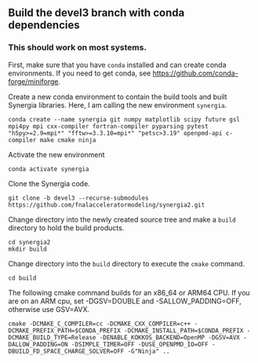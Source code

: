 ## Build the devel3 branch with conda dependencies

### This should work on most systems.

First, make sure that you have `conda` installed and can create
conda environments.
If you need to get conda, see https://github.com/conda-forge/miniforge.

Create a new conda environment to contain the build tools and built Synergia
libraries. Here, I am calling the new environment `synergia`.

```
conda create --name synergia git numpy matplotlib scipy future gsl mpi4py mpi cxx-compiler fortran-compiler pyparsing pytest  "h5py>=2.9=mpi*" "fftw>=3.3.10=mpi*" "petsc>3.19" openpmd-api c-compiler make cmake ninja
```

Activate the new environment

```
conda activate synergia
```

Clone the Synergia code.

```
git clone -b devel3 --recurse-submodules https://github.com/fnalacceleratormodeling/synergia2.git
```

Change directory into the newly created source tree and make a `build` directory
to hold the build products.

```
cd synergia2
mkdir build
```

Change directory into the `build` directory to execute the `cmake` command.

```
cd build
```

The following cmake command builds for an x86_64 or ARM64 CPU. If you are
on an ARM cpu, set -DGSV=DOUBLE and -SALLOW_PADDING=OFF, otherwise use GSV=AVX.

```
cmake -DCMAKE_C_COMPILER=cc -DCMAKE_CXX_COMPILER=c++ -DCMAKE_PREFIX_PATH=$CONDA_PREFIX -DCMAKE_INSTALL_PATH=$CONDA_PREFIX -DCMAKE_BUILD_TYPE=Release -DENABLE_KOKKOS_BACKEND=OpenMP -DGSV=AVX -DALLOW_PADDING=ON -DSIMPLE_TIMER=OFF -DUSE_OPENPMD_IO=OFF -DBUILD_FD_SPACE_CHARGE_SOLVER=OFF -G"Ninja" ..
```


